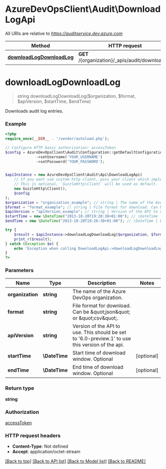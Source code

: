 # AzureDevOpsClient\Audit\DownloadLogApi

All URIs are relative to *https://auditservice.dev.azure.com*

Method | HTTP request | Description
------------- | ------------- | -------------
[**downloadLogDownloadLog**](DownloadLogApi.md#downloadLogDownloadLog) | **GET** /{organization}/_apis/audit/downloadlog | 


# **downloadLogDownloadLog**
> string downloadLogDownloadLog($organization, $format, $apiVersion, $startTime, $endTime)



Downloads audit log entries.

### Example
```php
<?php
require_once(__DIR__ . '/vendor/autoload.php');

// Configure HTTP basic authorization: accessToken
$config = AzureDevOpsClient\Audit\Configuration::getDefaultConfiguration()
              ->setUsername('YOUR_USERNAME')
              ->setPassword('YOUR_PASSWORD');


$apiInstance = new AzureDevOpsClient\Audit\Api\DownloadLogApi(
    // If you want use custom http client, pass your client which implements `GuzzleHttp\ClientInterface`.
    // This is optional, `GuzzleHttp\Client` will be used as default.
    new GuzzleHttp\Client(),
    $config
);
$organization = "organization_example"; // string | The name of the Azure DevOps organization.
$format = "format_example"; // string | File format for download. Can be \"json\" or \"csv\".
$apiVersion = "apiVersion_example"; // string | Version of the API to use.  This should be set to '6.0-preview.1' to use this version of the api.
$startTime = new \DateTime("2013-10-20T19:20:30+01:00"); // \DateTime | Start time of download window. Optional
$endTime = new \DateTime("2013-10-20T19:20:30+01:00"); // \DateTime | End time of download window. Optional

try {
    $result = $apiInstance->downloadLogDownloadLog($organization, $format, $apiVersion, $startTime, $endTime);
    print_r($result);
} catch (Exception $e) {
    echo 'Exception when calling DownloadLogApi->downloadLogDownloadLog: ', $e->getMessage(), PHP_EOL;
}
?>
```

### Parameters

Name | Type | Description  | Notes
------------- | ------------- | ------------- | -------------
 **organization** | **string**| The name of the Azure DevOps organization. |
 **format** | **string**| File format for download. Can be \&quot;json\&quot; or \&quot;csv\&quot;. |
 **apiVersion** | **string**| Version of the API to use.  This should be set to &#39;6.0-preview.1&#39; to use this version of the api. |
 **startTime** | **\DateTime**| Start time of download window. Optional | [optional]
 **endTime** | **\DateTime**| End time of download window. Optional | [optional]

### Return type

**string**

### Authorization

[accessToken](../../README.md#accessToken)

### HTTP request headers

 - **Content-Type**: Not defined
 - **Accept**: application/octet-stream

[[Back to top]](#) [[Back to API list]](../../README.md#documentation-for-api-endpoints) [[Back to Model list]](../../README.md#documentation-for-models) [[Back to README]](../../README.md)

